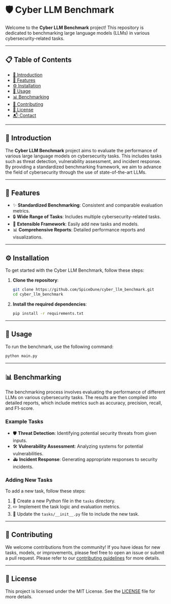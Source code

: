 
# 🛡️ Cyber LLM Benchmark

Welcome to the **Cyber LLM Benchmark** project! This repository is dedicated to benchmarking large language models (LLMs) in various cybersecurity-related tasks.


---

## 📋 Table of Contents

- [📝 Introduction](#-introduction)
- [🌟 Features](#-features)
- [⚙️ Installation](#-installation)
- [🚀 Usage](#-usage)
- [📊 Benchmarking](#-benchmarking)
- [🤝 Contributing](#-contributing)
- [📄 License](#-license)
- [📬 Contact](#-contact)

---

## 📝 Introduction

The **Cyber LLM Benchmark** project aims to evaluate the performance of various large language models on cybersecurity tasks. This includes tasks such as threat detection, vulnerability assessment, and incident response. By providing a standardized benchmarking framework, we aim to advance the field of cybersecurity through the use of state-of-the-art LLMs.

---

## 🌟 Features

- ✨ **Standardized Benchmarking**: Consistent and comparable evaluation metrics.
- 🔒 **Wide Range of Tasks**: Includes multiple cybersecurity-related tasks.
- 🔧 **Extensible Framework**: Easily add new tasks and models.
- 📊 **Comprehensive Reports**: Detailed performance reports and visualizations.

---

## ⚙️ Installation

To get started with the Cyber LLM Benchmark, follow these steps:

1. **Clone the repository**:
   ```bash
   git clone https://github.com/SpiceDune/cyber_llm_benchmark.git
   cd cyber_llm_benchmark
   ```

2. **Install the required dependencies**:
   ```bash
   pip install -r requirements.txt
   ```

---

## 🚀 Usage

To run the benchmark, use the following command:

```bash
python main.py
```

---

## 📊 Benchmarking

The benchmarking process involves evaluating the performance of different LLMs on various cybersecurity tasks. The results are then compiled into detailed reports, which include metrics such as accuracy, precision, recall, and F1-score.

### Example Tasks

- 🛡️ **Threat Detection**: Identifying potential security threats from given inputs.
- 🛠️ **Vulnerability Assessment**: Analyzing systems for potential vulnerabilities.
- 🚑 **Incident Response**: Generating appropriate responses to security incidents.

### Adding New Tasks

To add a new task, follow these steps:

1. 📂 Create a new Python file in the `tasks` directory.
2. ✏️ Implement the task logic and evaluation metrics.
3. 🔄 Update the `tasks/__init__.py` file to include the new task.

---

## 🤝 Contributing

We welcome contributions from the community! If you have ideas for new tasks, models, or improvements, please feel free to open an issue or submit a pull request. Please refer to our [contributing guidelines](CONTRIBUTING.md) for more details.

---

## 📄 License

This project is licensed under the MIT License. See the [LICENSE](LICENSE) file for more details.
